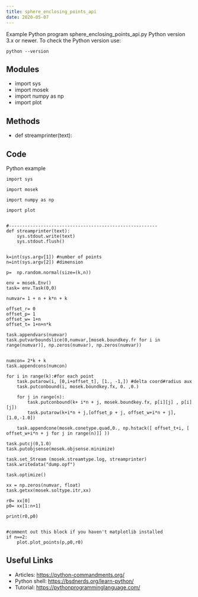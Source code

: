 ```yaml
---
title: sphere_enclosing_points_api
date: 2020-05-07
---
```

Example Python program sphere_enclosing_points_api.py
Python version 3.x or newer.
To check the Python version use:

    python --version

## Modules

* import sys
* import mosek 
* import numpy as np
* import plot

## Methods

* def streamprinter(text): 

## Code

Python example

    import sys
    
    import mosek 
    
    import numpy as np
    
    import plot
    
    
    #--------------------------------------------------------
    def streamprinter(text): 
        sys.stdout.write(text) 
        sys.stdout.flush()
    
        
    k=int(sys.argv[1]) #number of points
    n=int(sys.argv[2]) #dimension
    
    p=  np.random.normal(size=(k,n))
    
    env = mosek.Env()
    task= env.Task(0,0)
    
    numvar= 1 + n + k*n + k
    
    offset_r= 0
    offset_p= 1
    offset_w= 1+n
    offset_t= 1+n+n*k
    
    task.appendvars(numvar)
    task.putvarboundslice(0,numvar,[mosek.boundkey.fr for i in range(numvar)], np.zeros(numvar), np.zeros(numvar))
    
    
    numcon= 2*k + k
    task.appendcons(numcon)
    
    for i in range(k):#for each point
        task.putarow(i, [0,i+offset_t], [1., -1,]) #delta coord#radius aux
        task.putconbound(i, mosek.boundkey.fx, 0. ,0.)
    
        for j in range(n):
            task.putconbound(k+ i*n + j, mosek.boundkey.fx, p[i][j] , p[i][j])
            task.putarow(k+i*n + j,[offset_p + j, offset_w+i*n + j],[1.0,-1.0])
    
        task.appendcone(mosek.conetype.quad,0., np.hstack([ offset_t+i, [ offset_w+i*n + j for j in range(n)]] ))
            
    task.putcj(0,1.0)
    task.putobjsense(mosek.objsense.minimize)
    
    task.set_Stream (mosek.streamtype.log, streamprinter)
    task.writedata("dump.opf")
    
    task.optimize()
    
    xx = np.zeros(numvar, float) 
    task.getxx(mosek.soltype.itr,xx)
    
    r0= xx[0]
    p0= xx[1:n+1]
    
    print(r0,p0)
    
    
    #comment out this block if you haven't matplotlib installed
    if n==2:
        plot.plot_points(p,p0,r0)
    

## Useful Links

- Articles: https://python-commandments.org/
- Python shell: https://bsdnerds.org/learn-python/
- Tutorial: https://pythonprogramminglanguage.com/
